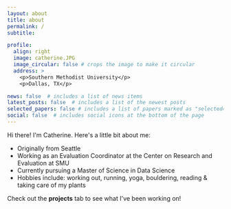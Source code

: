 ```yaml
---
layout: about
title: about
permalink: /
subtitle: 

profile:
  align: right
  image: catherine.JPG
  image_circular: false # crops the image to make it circular
  address: >
    <p>Southern Methodist University</p>
    <p>Dallas, TX</p>

news: false  # includes a list of news items
latest_posts: false  # includes a list of the newest posts
selected_papers: false # includes a list of papers marked as "selected={true}"
social: false  # includes social icons at the bottom of the page
---
```


Hi there! I'm Catherine. Here's a little bit about me: 
* Originally from Seattle
* Working as an Evaluation Coordinator at the Center on Research and Evaluation at SMU
* Currently pursuing a Master of Science in Data Science 
* Hobbies include: working out, running, yoga, bouldering, reading & taking care of my plants 

Check out the **projects** tab to see what I've been working on! 
